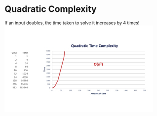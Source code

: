 # Quadratic Complexity
If an input doubles, the time taken to solve it increases by 4 times!
![Quadratic-Complexity-Graph](Quadratic-Complexity-Graph.jpg)